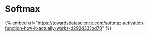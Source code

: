 # Softmax

{% embed url="https://towardsdatascience.com/softmax-activation-function-how-it-actually-works-d292d335bd78" %}



